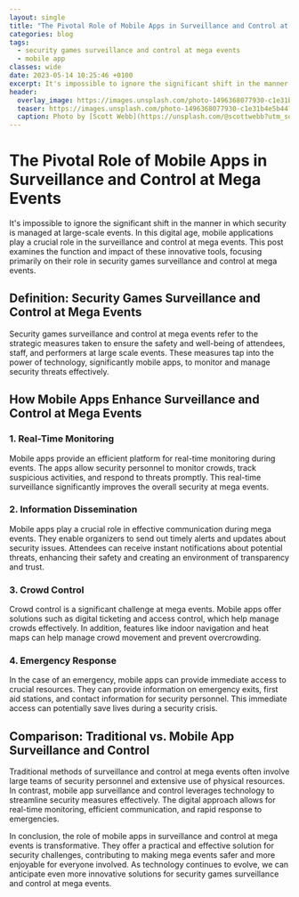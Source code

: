 ```yaml
---
layout: single
title: "The Pivotal Role of Mobile Apps in Surveillance and Control at Mega Events"
categories: blog
tags:
  - security games surveillance and control at mega events
  - mobile app
classes: wide
date: 2023-05-14 10:25:46 +0100
excerpt: It's impossible to ignore the significant shift in the manner in which security is managed at large-scale events.
header:
  overlay_image: https://images.unsplash.com/photo-1496368077930-c1e31b4e5b44?crop=entropy&cs=tinysrgb&fit=max&fm=jpg&ixid=M3w0Nzk0ODB8MHwxfHNlYXJjaHwxfHxzZWN1cml0eSUyMGdhbWVzJTIwc3VydmVpbGxhbmNlJTIwYW5kJTIwY29udHJvbCUyMGF0JTIwbWVnYSUyMGV2ZW50cyUyQyUyMG1vYmlsZSUyMGFwcHxlbnwwfDB8fHwxNjkwMzc3NzkzfDA&ixlib=rb-4.0.3&q=80&w=1080
  teaser: https://images.unsplash.com/photo-1496368077930-c1e31b4e5b44?crop=entropy&cs=tinysrgb&fit=max&fm=jpg&ixid=M3w0Nzk0ODB8MHwxfHNlYXJjaHwxfHxzZWN1cml0eSUyMGdhbWVzJTIwc3VydmVpbGxhbmNlJTIwYW5kJTIwY29udHJvbCUyMGF0JTIwbWVnYSUyMGV2ZW50cyUyQyUyMG1vYmlsZSUyMGFwcHxlbnwwfDB8fHwxNjkwMzc3NzkzfDA&ixlib=rb-4.0.3&q=80&w=400
  caption: Photo by [Scott Webb](https://unsplash.com/@scottwebb?utm_source=peoplecounter&utm_medium=referral) on [Unsplash](https://unsplash.com/?utm_source=peoplecounter&utm_medium=referral)
---
```


# The Pivotal Role of Mobile Apps in Surveillance and Control at Mega Events

It's impossible to ignore the significant shift in the manner in which security is managed at large-scale events. In this digital age, mobile applications play a crucial role in the surveillance and control at mega events. This post examines the function and impact of these innovative tools, focusing primarily on their role in security games surveillance and control at mega events.

## Definition: Security Games Surveillance and Control at Mega Events

Security games surveillance and control at mega events refer to the strategic measures taken to ensure the safety and well-being of attendees, staff, and performers at large scale events. These measures tap into the power of technology, significantly mobile apps, to monitor and manage security threats effectively.

## How Mobile Apps Enhance Surveillance and Control at Mega Events

### 1. Real-Time Monitoring

Mobile apps provide an efficient platform for real-time monitoring during events. The apps allow security personnel to monitor crowds, track suspicious activities, and respond to threats promptly. This real-time surveillance significantly improves the overall security at mega events.

### 2. Information Dissemination

Mobile apps play a crucial role in effective communication during mega events. They enable organizers to send out timely alerts and updates about security issues. Attendees can receive instant notifications about potential threats, enhancing their safety and creating an environment of transparency and trust.

### 3. Crowd Control

Crowd control is a significant challenge at mega events. Mobile apps offer solutions such as digital ticketing and access control, which help manage crowds effectively. In addition, features like indoor navigation and heat maps can help manage crowd movement and prevent overcrowding.

### 4. Emergency Response

In the case of an emergency, mobile apps can provide immediate access to crucial resources. They can provide information on emergency exits, first aid stations, and contact information for security personnel. This immediate access can potentially save lives during a security crisis.

## Comparison: Traditional vs. Mobile App Surveillance and Control

Traditional methods of surveillance and control at mega events often involve large teams of security personnel and extensive use of physical resources. In contrast, mobile app surveillance and control leverages technology to streamline security measures effectively. The digital approach allows for real-time monitoring, efficient communication, and rapid response to emergencies.

In conclusion, the role of mobile apps in surveillance and control at mega events is transformative. They offer a practical and effective solution for security challenges, contributing to making mega events safer and more enjoyable for everyone involved. As technology continues to evolve, we can anticipate even more innovative solutions for security games surveillance and control at mega events.